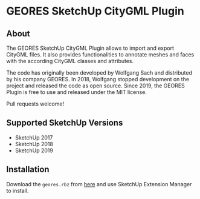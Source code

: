 # GEORES SketchUp CityGML Plugin

## About

The GEORES SketchUp CityGML Plugin allows to import and export CityGML files. It also provides
functionalities to annotate meshes and faces with the according CityGML classes and attributes.

The code has originally been developed by Wolfgang Sach and distributed by his company GEORES. In
2018, Wolfgang stopped development on the project and released the code as open source. Since 2019,
the GEORES Plugin is free to use and released under the MIT license.

Pull requests welcome!

## Supported SketchUp Versions

* SketchUp 2017
* SketchUp 2018
* SketchUp 2019

## Installation

Download the `geores.rbz` from [here](https://github.com/GeoplexGIS/geores/releases) and use
SketchUp Extension Manager to install.
